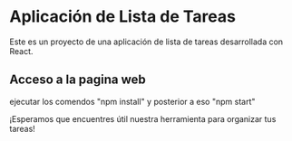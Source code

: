 # Aplicación de Lista de Tareas


Este es un proyecto de una aplicación de lista de tareas desarrollada con React.


## Acceso a la pagina web


 ejecutar los comendos "npm install" y posterior a eso "npm start"


¡Esperamos que encuentres útil nuestra herramienta para organizar tus tareas!

